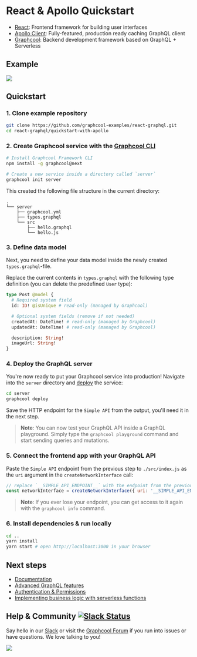 # React & Apollo Quickstart

* [React](https://facebook.github.io/react/): Frontend framework for building user interfaces
* [Apollo Client](https://github.com/apollographql/apollo-client): Fully-featured, production ready caching GraphQL client
* [Graphcool](https://www.graph.cool): Backend development framework based on GraphQL + Serverless

## Example

![](http://imgur.com/3S6fUeI.gif)

## Quickstart

<!--
For more information on how to get started [refer to the full react-apollo-instagram tutorial](https://www.graph.cool/docs/quickstart/react-apollo-instagram/) or watch the corresponding [video](https://www.youtube.com/watch?v=OoPQl8hcIug).
-->

### 1. Clone example repository

```sh
git clone https://github.com/graphcool-examples/react-graphql.git
cd react-graphql/quickstart-with-apollo
```

### 2. Create Graphcool service with the [Graphcool CLI](https://docs-next.graph.cool/reference/graphcool-cli/overview-zboghez5go)

```sh
# Install Graphcool Framework CLI
npm install -g graphcool@next

# Create a new service inside a directory called `server`
graphcool init server
```

This created the following file structure in the current directory:

```
.
└── server
    ├── graphcool.yml
    ├── types.graphql
    └── src
        ├── hello.graphql
        └── hello.js
```

### 3. Define data model

Next, you need to define your data model inside the newly created `types.graphql`-file.

Replace the current contents in `types.graphql` with the following type definition (you can delete the predefined `User` type):

```graphql
type Post @model {
  # Required system field
  id: ID! @isUnique # read-only (managed by Graphcool)

  # Optional system fields (remove if not needed)
  createdAt: DateTime! # read-only (managed by Graphcool)
  updatedAt: DateTime! # read-only (managed by Graphcool)

  description: String!
  imageUrl: String!
}
```

### 4. Deploy the GraphQL server

You're now ready to put your Graphcool service into production! Navigate into the `server` directory and [deploy](https://docs-next.graph.cool/reference/graphcool-cli/commands-aiteerae6l#graphcool-deploy) the service:

```sh
cd server
graphcool deploy
```

Save the HTTP endpoint for the `Simple API` from the output, you'll need it in the next step.

> **Note**: You can now test your GraphQL API inside a GraphQL playground. Simply type the `graphcool playground` command and start sending queries and mutations.

### 5. Connect the frontend app with your GraphQL API

Paste the `Simple API` endpoint from the previous step to `./src/index.js` as the `uri` argument in the `createNetworkInterface` call:

```js
// replace `__SIMPLE_API_ENDPOINT__` with the endpoint from the previous step
const networkInterface = createNetworkInterface({ uri: '__SIMPLE_API_ENDPOINT__' })
```

> **Note**: If you ever lose your endpoint, you can get access to it again with the `graphcool info` command.

### 6. Install dependencies & run locally

```sh
cd ..
yarn install
yarn start # open http://localhost:3000 in your browser
```

## Next steps

* [Documentation](https://docs-next.graph.cool)
* [Advanced GraphQL features](https://www.graph.cool/docs/tutorials/advanced-features-eath7duf7d/)
* [Authentication & Permissions](https://www.graph.cool/docs/reference/authorization/overview-iegoo0heez/)
* [Implementing business logic with serverless functions](https://www.graph.cool/docs/reference/functions/overview-boo6uteemo/)


## Help & Community [![Slack Status](https://slack.graph.cool/badge.svg)](https://slack.graph.cool)

Say hello in our [Slack](http://slack.graph.cool/) or visit the [Graphcool Forum](https://www.graph.cool/forum) if you run into issues or have questions. We love talking to you!

![](http://i.imgur.com/5RHR6Ku.png)


